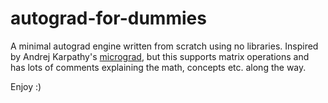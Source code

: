 # autograd-for-dummies
A minimal autograd engine written from scratch using no libraries. Inspired by Andrej Karpathy's [micrograd](https://github.com/karpathy/micrograd), but this supports matrix operations and has lots of comments explaining the math, concepts etc. along the way. 

Enjoy :)

